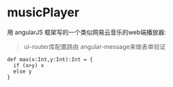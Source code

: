 
# musicPlayer
用 angularJS 框架写的一个类似网易云音乐的web端播放器:
 
> ui-router库配置路由
> angular-message来做表单验证


```
def max(x:Int,y:Int):Int = {
  if (x>y) x
  else y
}
```
